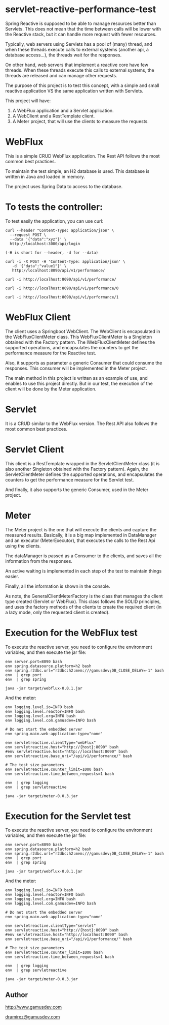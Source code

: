 # servlet-reactive-performance-test

Spring Reactive is supposed to be able to manage resources better than Servlets. This does not mean that the time between
calls will be lower with the Reactive stack, but it can handle more request with fewer resources.

Typically, web servers using Servlets has a pool of (many) thread, and when these threads execute calls to external systems 
(another api, a database access...), the threads wait for the responses.

On other hand, web servers that implement a reactive core have few threads. When these threads execute this calls
to external systems, the threads are released and can manage other requests.

The purpose of this project is to test this concept, with a simple and small reactive application VS the same application 
written with Servlets.

This project will have:
1) A WebFlux application and a Servlet application.
2) A WebClient and a RestTemplate client.
3) A Meter project, that will use the clients to measure the requests.

# WebFlux

This is a simple CRUD WebFlux application. The Rest API follows the most common best practices.

To maintain the test simple, an H2 database is used. This database is written in Java and loaded in memory.

The project uses Spring Data to access to the database.

# To tests the controller:

To test easily the application, you can use curl:

```
curl --header "Content-Type: application/json" \
  --request POST \
  --data '{"data":"xyz"}' \
  http://localhost:3000/api/login

(-H is short for --header, -d for --data)
```
```
curl -i -X POST -H 'Content-Type: application/json' \
   -d '{"data":"value1"}' \
   http://localhost:8090/api/v1/performance/ 
```
```
curl -i http://localhost:8090/api/v1/performance/ 
```
```
curl -i http://localhost:8090/api/v1/performance/0
```
```
curl -i http://localhost:8090/api/v1/performance/1 
```

# WebFlux Client

The client uses a Springboot WebClient. The WebClient is encapsulated in the WebFluxClientMeter class. 
This WebFluxClientMeter is a Singleton obtained with the Factory pattern. 
The IWebFluxClientMeter defines the supported 
operations, and encapsulates the counters to get the performance measure for the Reactive test.

Also, it supports as parameter a generic Consumer that could consume the responses. This consumer will be implemented 
in the Meter project.

The main method in this project is written as an example of use, and enables to use this project directly. 
But in our test, the execution of the client will be done by the Meter application.

# Servlet

It is a CRUD similar to the WebFlux version. The Rest API also follows the most common best practices.

# Servlet Client

This client is a RestTemplate wrapped in the ServletClientMeter class (it is also another Singleton obtained with the 
Factory pattern).
Again, the ServletClientMeter defines the supported
operations, and encapsulates the counters to get the performance measure for the Servlet test.

And finally, it also supports the generic Consumer, used in the Meter project.

# Meter

The Meter project is the one that will execute the clients and capture the measured results.
Basically, it is a big map implemented in DataManager and an executor (MeterExecutor), that executes the calls to the 
Rest Api using the clients.

The dataManager is passed as a Consumer to the clients, and saves all the information from the responses.

An active waiting is implemented in each step of the test to maintain things easier.

Finally, all the information is shown in the console.

As note, the GeneralClientMeterFactory is the class that manages the client type created (Servlet or WebFlux). This
class follows the SOLID principles, and uses the factory methods of the clients to create the required client 
(in a lazy mode, only the requested client is created).


# Execution for the WebFlux test

To execute the reactive server, you need to configure the environment variables, and then execute the jar file:
```
env server.port=8090 bash
env spring.datasource.platform=h2 bash
env spring.r2dbc.url="r2dbc:h2:mem:///gamusdev;DB_CLOSE_DELAY=-1" bash
env  | grep port
env  | grep spring

java -jar target/webflux-0.0.1.jar
```

And the meter:
```
env logging.level.io=INFO bash
env logging.level.reactor=INFO bash
env logging.level.org=INFO bash
env logging.level.com.gamusdev=INFO bash

# Do not start the embedded server
env spring.main.web-application-type="none"

env servletreactive.clientType="webFlux"
env servletreactive.host="http://{host}:8090" bash
#env servletreactive.host="http://localhost:8090" bash
env servletreactive.base_uri="/api/v1/performance/" bash

# The test size parameters
env servletreactive.counter_limit=1000 bash
env servletreactive.time_between_requests=1 bash

env  | grep logging
env  | grep servletreactive

java -jar target/meter-0.0.3.jar
```

# Execution for the Servlet test

To execute the reactive server, you need to configure the environment variables, and then execute the jar file:
```
env server.port=8090 bash
env spring.datasource.platform=h2 bash
env spring.r2dbc.url="r2dbc:h2:mem:///gamusdev;DB_CLOSE_DELAY=-1" bash
env  | grep port
env  | grep spring

java -jar target/webflux-0.0.1.jar
```

And the meter:
```
env logging.level.io=INFO bash
env logging.level.reactor=INFO bash
env logging.level.org=INFO bash
env logging.level.com.gamusdev=INFO bash

# Do not start the embedded server
env spring.main.web-application-type="none"

env servletreactive.clientType="servlet"
env servletreactive.host="http://{host}:8090" bash
#env servletreactive.host="http://localhost:8090" bash
env servletreactive.base_uri="/api/v1/performance/" bash

# The test size parameters
env servletreactive.counter_limit=1000 bash
env servletreactive.time_between_requests=1 bash

env  | grep logging
env  | grep servletreactive

java -jar target/meter-0.0.3.jar
```

## Author
http://www.gamusdev.com

dramirez@gamusdev.com